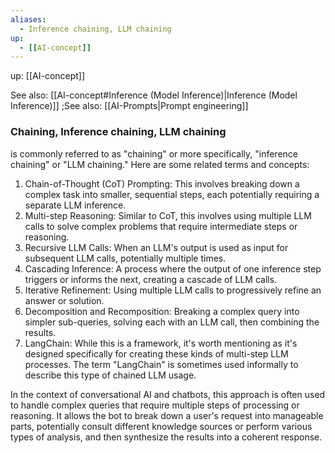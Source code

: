 ```yaml
---
aliases:
  - Inference chaining, LLM chaining
up:
  - [[AI-concept]]
---
```

up:  [[AI-concept]]

See also: [[AI-concept#Inference (Model Inference)|Inference (Model Inference)]] ;See also: [[AI-Prompts|Prompt engineering]]
### Chaining, Inference chaining, LLM chaining

is commonly referred to as "chaining" or more specifically, "inference chaining" or "LLM chaining." Here are some related terms and concepts:

1. Chain-of-Thought (CoT) Prompting: This involves breaking down a complex task into smaller, sequential steps, each potentially requiring a separate LLM inference.
2. Multi-step Reasoning: Similar to CoT, this involves using multiple LLM calls to solve complex problems that require intermediate steps or reasoning.
3. Recursive LLM Calls: When an LLM's output is used as input for subsequent LLM calls, potentially multiple times.
4. Cascading Inference: A process where the output of one inference step triggers or informs the next, creating a cascade of LLM calls.
5. Iterative Refinement: Using multiple LLM calls to progressively refine an answer or solution.
6. Decomposition and Recomposition: Breaking a complex query into simpler sub-queries, solving each with an LLM call, then combining the results.
7. LangChain: While this is a framework, it's worth mentioning as it's designed specifically for creating these kinds of multi-step LLM processes. The term "LangChain" is sometimes used informally to describe this type of chained LLM usage.

In the context of conversational AI and chatbots, this approach is often used to handle complex queries that require multiple steps of processing or reasoning. It allows the bot to break down a user's request into manageable parts, potentially consult different knowledge sources or perform various types of analysis, and then synthesize the results into a coherent response.
